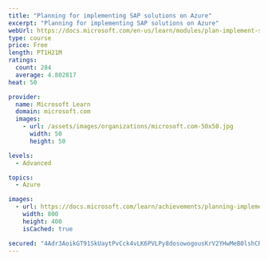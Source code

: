 ```yaml
---
title: "Planning for implementing SAP solutions on Azure"
excerpt: "Planning for implementing SAP solutions on Azure"
webUrl: https://docs.microsoft.com/en-us/learn/modules/plan-implement-sap-solutions/
type: course
price: Free
length: PT1H21M
ratings:
  count: 284
  average: 4.802817
heat: 50

provider:
  name: Microsoft Learn
  domain: microsoft.com
  images:
    - url: /assets/images/organizations/microsoft.com-50x50.jpg
      width: 50
      height: 50

levels:
  - Advanced

topics:
  - Azure

images:
  - url: https://docs.microsoft.com/learn/achievements/planning-implementing-sap-solutions-azure-social.png
    width: 800
    height: 400
    isCached: true

secured: "4Adr3AoikGT91SkUaytPvCck4vLK6PVLPy8dosowogousKrV2YHwMeB0lshCRjtM5w3cfqHKu5YkRYHuK2HCH60f+PPJWmlDLfOcLq7AkJimcNDHnh1ATHyTi0IWSTQqWl3SOUfadwC7hmUKI+QoKsAiSSII5rxBGhCr/eepnV694wAkLLnDYnjo+EFxKeQDTkKxoLo5xuj7auMmA1WTbQVBoYrncHerM7Gj4SE/n+gyvMFDd4Gq22W5ZugyFDDQ0BICSt9vWFEOhiSAbKTqM+LYcuNeoQ8sBdWWo1uJMbZoNf8uUh2KKnQQAXjgCuWoDrZlYAtPPYSG157jAVOkALJgnmpihdFSsEhKO4RPBkB95TlTd8Zwv+6Izg0FK2gZgv6YmydsrXVs2ElQtxR3MOU4pX6bAARGk7yklEyYyP8=;C8wVdOSbJBgjqLtmDG0Tng=="
---
```


